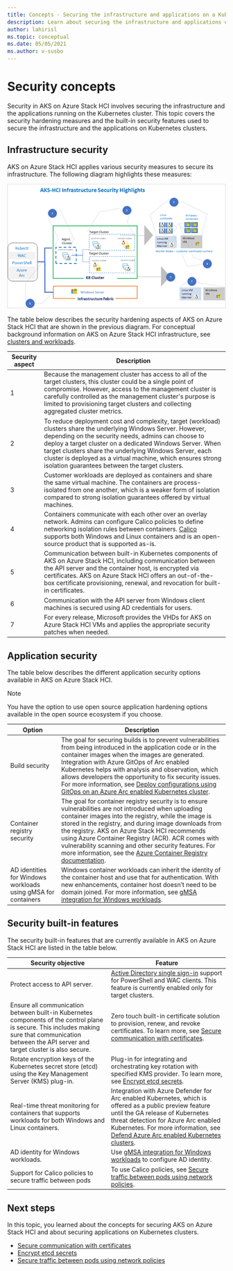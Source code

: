 ```yaml
---
title: Concepts - Securing the infrastructure and applications on a Kubernetes cluster for Azure Kubernetes Services (AKS) on Azure Stack HCI
description: Learn about securing the infrastructure and applications on a Kubernetes cluster in AKS on Azure Stack HCI.
author: lahirisl
ms.topic: conceptual
ms.date: 05/05/2021
ms.author: v-susbo
---
```


# Security concepts
Security in AKS on Azure Stack HCI involves securing the infrastructure and the applications running on the Kubernetes cluster. This topic covers the security hardening measures and the built-in security features used to secure the infrastructure and the applications on Kubernetes clusters.

## Infrastructure security
AKS on Azure Stack HCI applies various security measures to secure its infrastructure. The following diagram highlights these measures:

![Illustrates the infrastructure security of Azure Kubernetes Service on Azure Stack HCI](.\media\concepts\security-infrastructure.png)

The table below describes the security hardening aspects of AKS on Azure Stack HCI that are shown in the previous diagram. For conceptual background information on AKS on Azure Stack HCI infrastructure, see [clusters and workloads](./kubernetes-concepts.md). 

| Security aspect |  Description  |
| ------  | --------|
| 1  | Because the management cluster has access to all of the target clusters, this cluster could be a single point of compromise. However, access to the  management cluster is carefully controlled as the management cluster's purpose is limited to provisioning target clusters and collecting aggregated cluster metrics. |
| 2 | To reduce deployment cost and complexity, target (workload) clusters share the underlying Windows Server. However, depending on the security needs, admins can choose to deploy a target cluster on a dedicated Windows Server. When target clusters share the underlying Windows Server, each cluster is deployed as a virtual machine, which ensures strong isolation guarantees between the target clusters. |
| 3 |  Customer workloads are deployed as containers and share the same virtual machine. The containers are process-isolated from one another, which is a weaker form of isolation compared to strong isolation guarantees offered by virtual machines.  |
| 4 | Containers communicate with each other over an overlay network. Admins can configure Calico policies to define networking isolation rules between containers. [Calico](./calico-networking-policy.md) supports both Windows and Linux containers and is an open-source product that is supported as-is.   |
 5 | Communication between built-in Kubernetes components of AKS on Azure Stack HCI, including communication between the API server and the container host, is encrypted via certificates. AKS on Azure Stack HCI offers an out-of-the-box certificate provisioning, renewal, and revocation for built-in certificates.    |
 6 | Communication with the API server from Windows client machines is secured using AD credentials for users.  |
 7 | For every release, Microsoft provides the VHDs for AKS on Azure Stack HCI VMs and applies the appropriate security patches when needed.  |

## Application security
The table below describes the different application security options available in AKS on Azure Stack HCI. 

> [!NOTE]
> You have the option to use open source application hardening options available in the open source ecosystem if you choose.

| Option |  Description  |
| ------- | -----------|
| Build security | The goal for securing builds is to prevent vulnerabilities from being introduced in the application code or in the container images when the images are generated. Integration with Azure GitOps of Arc enabled Kubernetes helps with analysis and observation, which allows developers the opportunity to fix security issues. For more information, see [Deploy configurations using GitOps on an Azure Arc enabled Kubernetes cluster](https://docs.microsoft.com/azure/azure-arc/kubernetes/tutorial-use-gitops-connected-cluster).  |
| Container registry security| The goal for container registry security is to ensure vulnerabilities are not introduced when uploading container images into the registry, while the image is stored in the registry, and during image downloads from the registry. AKS on Azure Stack HCI recommends using Azure Container Registry (ACR). ACR comes with vulnerability scanning and other security features. For more information, see the [Azure Container Registry documentation](https://docs.microsoft.com/azure/container-registry/).  |
| AD identities for Windows workloads using gMSA for containers | Windows container workloads can inherit the identity of the container host and use that for authentication. With new enhancements, container host doesn’t need to be domain joined. For more information, see [gMSA integration for Windows workloads](./prepare-windows-nodes-gmsa.md). |

## Security built-in features
The security built-in features that are currently available in AKS on Azure Stack HCI are listed in the table below. 

|  Security objective  |   Feature  |
|-----------   |  --------- |
| Protect access to API server.  | [Active Directory single sign-in](./ad-sso.md) support for PowerShell and WAC clients. This feature is currently enabled only for target clusters.  |
|  Ensure all communication between built-in Kubernetes components of the control plane is secure. This includes making sure that communication between the API server and target cluster is also secure.| Zero touch built-in certificate solution to provision, renew, and revoke certificates. To learn more, see [Secure communication with certificates](./secure-communication.md). | 
| Rotate encryption keys of the Kubernetes secret store (etcd) using the Key Management Server (KMS) plug-in. | Plug-in for integrating and orchestrating key rotation with specified KMS provider. To learn more, see [Encrypt etcd secrets](./encrypt-secrets.md). |
| Real-time threat monitoring for containers that supports workloads for both Windows and Linux containers.  | Integration with Azure Defender for Arc enabled Kubernetes, which is offered as a public preview feature until the GA release of Kubernetes threat detection for Azure Arc enabled Kubernetes. For more information, see [Defend Azure Arc enabled Kubernetes clusters](https://docs.microsoft.com/azure/security-center/defender-for-kubernetes-azure-arc?tabs=k8s-deploy-asc%2Ck8s-verify-asc%2Ck8s-remove-arc). |
| AD identity for Windows workloads.  | Use [gMSA integration for Windows workloads](./prepare-windows-nodes-gmsa.md) to configure AD identity. |
| Support for Calico policies to secure traffic between pods  | To use Calico policies, see [Secure traffic between pods using network policies](./calico-networking-policy.md). |

## Next steps
In this topic, you learned about the concepts for securing AKS on Azure Stack HCI and about securing applications on Kubernetes clusters.

- [Secure communication with certificates](./secure-communication.md)
- [Encrypt etcd secrets](./encrypt-secrets.md)
- [Secure traffic between pods using network policies](./calico-networking-policy.md)